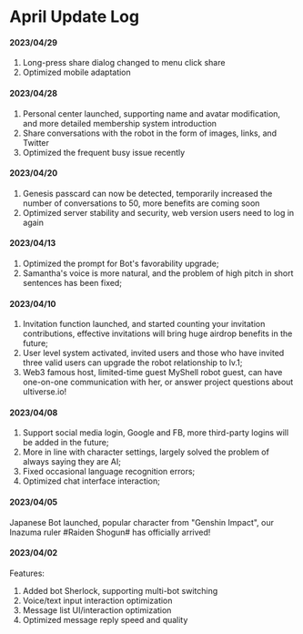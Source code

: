# April Update Log

#### 2023/04/29

1. Long-press share dialog changed to menu click share
2. Optimized mobile adaptation

#### 2023/04/28

1. Personal center launched, supporting name and avatar modification, and more detailed membership system introduction
2. Share conversations with the robot in the form of images, links, and Twitter
3. Optimized the frequent busy issue recently

#### 2023/04/20

1. Genesis passcard can now be detected, temporarily increased the number of conversations to 50, more benefits are coming soon
2. Optimized server stability and security, web version users need to log in again

#### 2023/04/13

1. Optimized the prompt for Bot's favorability upgrade;
2. Samantha's voice is more natural, and the problem of high pitch in short sentences has been fixed;

#### 2023/04/10

1. Invitation function launched, and started counting your invitation contributions, effective invitations will bring huge airdrop benefits in the future;
2. User level system activated, invited users and those who have invited three valid users can upgrade the robot relationship to lv.1;
3. Web3 famous host, limited-time guest MyShell robot guest, can have one-on-one communication with her, or answer project questions about ultiverse.io!

#### 2023/04/08

1. Support social media login, Google and FB, more third-party logins will be added in the future;
2. More in line with character settings, largely solved the problem of always saying they are AI;
3. Fixed occasional language recognition errors;
4. Optimized chat interface interaction;

#### 2023/04/05

Japanese Bot launched, popular character from "Genshin Impact", our Inazuma ruler #Raiden Shogun# has officially arrived!

#### 2023/04/02

Features:

1. Added bot Sherlock, supporting multi-bot switching
2. Voice/text input interaction optimization
3. Message list UI/interaction optimization
4. Optimized message reply speed and quality
